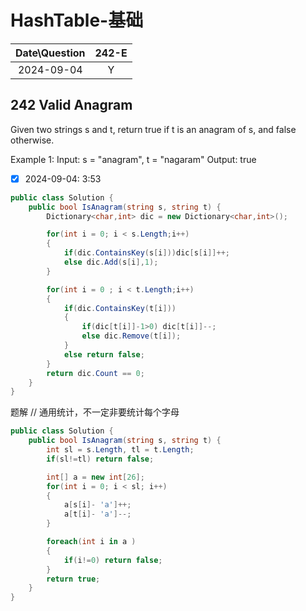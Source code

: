 # HashTable-基础

|Date\Question|242-E|
|:----:|:----:|
|2024-09-04|Y|

## 242 Valid Anagram
Given two strings s and t, return true if t is an anagram of s, and false otherwise.

Example 1:
Input: s = "anagram", t = "nagaram"
Output: true

- [X] 2024-09-04: 3:53

```c#
public class Solution {
    public bool IsAnagram(string s, string t) {
        Dictionary<char,int> dic = new Dictionary<char,int>();

        for(int i = 0; i < s.Length;i++)
        {
            if(dic.ContainsKey(s[i]))dic[s[i]]++;
            else dic.Add(s[i],1);
        }

        for(int i = 0 ; i < t.Length;i++)
        {
            if(dic.ContainsKey(t[i]))
            {
                if(dic[t[i]]-1>0) dic[t[i]]--;
                else dic.Remove(t[i]);
            }
            else return false;
        }
        return dic.Count == 0;
    }
}
```
题解
// 通用统计，不一定非要统计每个字母
```C#
public class Solution {
    public bool IsAnagram(string s, string t) {
        int sl = s.Length, tl = t.Length;
        if(sl!=tl) return false;

        int[] a = new int[26];
        for(int i = 0; i < sl; i++)
        {
            a[s[i]- 'a']++;
            a[t[i]- 'a']--;
        }

        foreach(int i in a )
        {
            if(i!=0) return false;
        }
        return true;
    }
}
```
